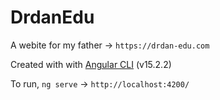 # DrdanEdu

A webite for my father -> `https://drdan-edu.com`

Created with with [Angular CLI](https://github.com/angular/angular-cli) (v15.2.2)
 
To run, `ng serve` -> `http://localhost:4200/`